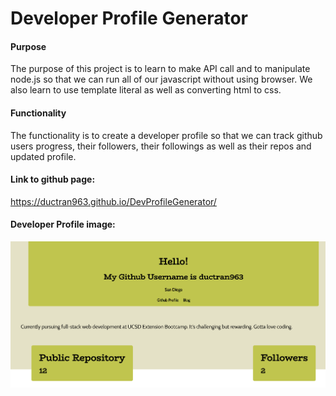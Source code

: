 # Developer Profile Generator

#### Purpose

The purpose of this project is to learn to make API call and to manipulate node.js so that we can run all of our javascript without using browser. We also learn to use template literal as well as converting html to css.


#### Functionality

The functionality is to create a developer profile so that we can track github users progress, their followers, their followings as well as their repos and updated profile.


#### Link to github page: 
https://ductran963.github.io/DevProfileGenerator/


#### Developer Profile image:

![image info](./devProfile.png)

